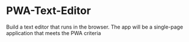 # PWA-Text-Editor
Build a text editor that runs in the browser. The app will be a single-page application that meets the PWA criteria
